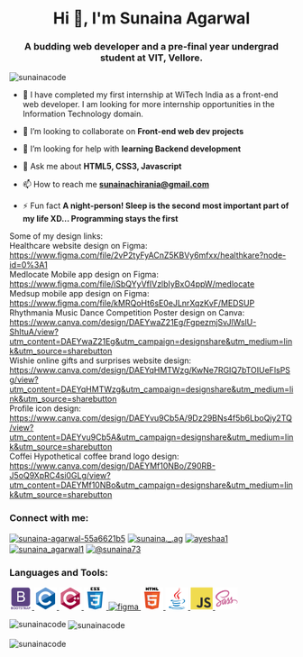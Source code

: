 <h1 align="center">Hi 👋, I'm Sunaina Agarwal</h1>
<h3 align="center">A budding web developer and a pre-final year undergrad student at VIT, Vellore.</h3>

<p align="left"> <img src="https://komarev.com/ghpvc/?username=sunainacode&label=Profile%20views&color=0e75b6&style=flat" alt="sunainacode" /> </p>

- 🔭 I have completed my first internship at WiTech India as a front-end web developer. I am looking for more internship opportunities in the Information Technology domain. 

- 👯 I’m looking to collaborate on **Front-end web dev projects**

- 🤝 I’m looking for help with **learning Backend development**

- 💬 Ask me about **HTML5, CSS3, Javascript**

- 📫 How to reach me **sunainachirania@gmail.com**


- ⚡ Fun fact **A night-person! Sleep is the second most important part of my life XD... Programming stays the first**

Some of my design links: <br>
Healthcare website design on Figma: https://www.figma.com/file/2vP2tyFyACnZ5KBVy6mfxx/healthkare?node-id=0%3A1 <br>
Medlocate Mobile app design on Figma: https://www.figma.com/file/iSbQYyVfIVzlbIyBxO4ppW/medlocate <br>
Medsup mobile app design on Figma: https://www.figma.com/file/kMRQoHt6sE0eJLnrXqzKvF/MEDSUP <br>
Rhythmania Music Dance Competition Poster design on Canva: https://www.canva.com/design/DAEYwaZ21Eg/FgpezmjSvJlWslU-ShItuA/view?utm_content=DAEYwaZ21Eg&utm_campaign=designshare&utm_medium=link&utm_source=sharebutton <br>
Wishie online gifts and surprises website design: https://www.canva.com/design/DAEYqHMTWzg/KwNe7RGIQ7bTOIUeFlsPSg/view?utm_content=DAEYqHMTWzg&utm_campaign=designshare&utm_medium=link&utm_source=sharebutton <br>
Profile icon design: https://www.canva.com/design/DAEYvu9Cb5A/9Dz29BNs4f5b6LboQjy2TQ/view?utm_content=DAEYvu9Cb5A&utm_campaign=designshare&utm_medium=link&utm_source=sharebutton <br>
Coffei Hypothetical coffee brand logo design: https://www.canva.com/design/DAEYMf10NBo/Z90RB-J5oQ9XpRC4si0GLg/view?utm_content=DAEYMf10NBo&utm_campaign=designshare&utm_medium=link&utm_source=sharebutton <br>

<h3 align="left">Connect with me:</h3>
<p align="left">
<a href="https://linkedin.com/in/sunaina-agarwal-55a6621b5" target="blank"><img align="center" src="https://cdn.jsdelivr.net/npm/simple-icons@3.0.1/icons/linkedin.svg" alt="sunaina-agarwal-55a6621b5" height="30" width="40" /></a>
<a href="https://instagram.com/sunaina._.ag" target="blank"><img align="center" src="https://cdn.jsdelivr.net/npm/simple-icons@3.0.1/icons/instagram.svg" alt="sunaina._.ag" height="30" width="40" /></a>
<a href="https://www.codechef.com/users/sa_123_as" target="blank"><img align="center" src="https://cdn.jsdelivr.net/npm/simple-icons@3.1.0/icons/codechef.svg" alt="ayeshaa1" height="30" width="40" /></a>
<a href="https://www.hackerrank.com/sunaina_agarwal1" target="blank"><img align="center" src="https://cdn.jsdelivr.net/npm/simple-icons@3.0.1/icons/hackerrank.svg" alt="sunaina_agarwal1" height="30" width="40" /></a>
<a href="https://www.hackerearth.com/@sunaina73" target="blank"><img align="center" src="https://cdn.jsdelivr.net/npm/simple-icons@3.0.1/icons/hackerearth.svg" alt="@sunaina73" height="30" width="40" /></a>
</p>

<h3 align="left">Languages and Tools:</h3>
<p align="left"> <a href="https://getbootstrap.com" target="_blank"> <img src="https://raw.githubusercontent.com/devicons/devicon/master/icons/bootstrap/bootstrap-plain-wordmark.svg" alt="bootstrap" width="40" height="40"/> </a> <a href="https://www.cprogramming.com/" target="_blank"> <img src="https://raw.githubusercontent.com/devicons/devicon/master/icons/c/c-original.svg" alt="c" width="40" height="40"/> </a> <a href="https://www.w3schools.com/cpp/" target="_blank"> <img src="https://raw.githubusercontent.com/devicons/devicon/master/icons/cplusplus/cplusplus-original.svg" alt="cplusplus" width="40" height="40"/> </a> <a href="https://www.w3schools.com/css/" target="_blank"> <img src="https://raw.githubusercontent.com/devicons/devicon/master/icons/css3/css3-original-wordmark.svg" alt="css3" width="40" height="40"/> </a> <a href="https://www.figma.com/" target="_blank"> <img src="https://www.vectorlogo.zone/logos/figma/figma-icon.svg" alt="figma" width="40" height="40"/> </a> <a href="https://www.w3.org/html/" target="_blank"> <img src="https://raw.githubusercontent.com/devicons/devicon/master/icons/html5/html5-original-wordmark.svg" alt="html5" width="40" height="40"/> </a> <a href="https://www.java.com" target="_blank"> <img src="https://raw.githubusercontent.com/devicons/devicon/master/icons/java/java-original.svg" alt="java" width="40" height="40"/> </a> <a href="https://developer.mozilla.org/en-US/docs/Web/JavaScript" target="_blank"> <img src="https://raw.githubusercontent.com/devicons/devicon/master/icons/javascript/javascript-original.svg" alt="javascript" width="40" height="40"/> </a> <a href="https://sass-lang.com" target="_blank"> <img src="https://raw.githubusercontent.com/devicons/devicon/master/icons/sass/sass-original.svg" alt="sass" width="40" height="40"/> </a> </p>

<p><img align="left" src="https://github-readme-stats.vercel.app/api/top-langs?username=sunainacode&show_icons=true&locale=en&layout=compact" alt="sunainacode" /></p>

<p>&nbsp;<img align="center" src="https://github-readme-stats.vercel.app/api?username=sunainacode&show_icons=true&locale=en" alt="sunainacode" /></p>

<p><img align="center" src="https://github-readme-streak-stats.herokuapp.com/?user=sunainacode&" alt="sunainacode" /></p>
